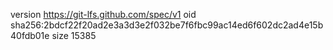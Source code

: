 version https://git-lfs.github.com/spec/v1
oid sha256:2bdcf22f20ad2e3a3d3e2f032be7f6fbc99ac14ed6f602dc2ad4e15b40fdb01e
size 15385
